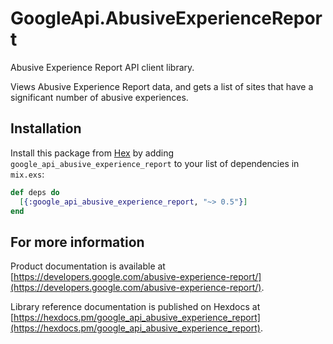 # GoogleApi.AbusiveExperienceReport

Abusive Experience Report API client library.

Views Abusive Experience Report data, and gets a list of sites that have a significant number of abusive experiences.

## Installation

Install this package from [Hex](https://hex.pm) by adding
`google_api_abusive_experience_report` to your list of dependencies in `mix.exs`:

```elixir
def deps do
  [{:google_api_abusive_experience_report, "~> 0.5"}]
end
```

## For more information

Product documentation is available at [https://developers.google.com/abusive-experience-report/](https://developers.google.com/abusive-experience-report/).

Library reference documentation is published on Hexdocs at
[https://hexdocs.pm/google_api_abusive_experience_report](https://hexdocs.pm/google_api_abusive_experience_report).
